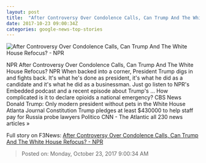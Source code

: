 ```yaml
---
layout: post
title:  "After Controversy Over Condolence Calls, Can Trump And The White House Refocus? - NPR"
date: 2017-10-23 09:00:34Z
categories: google-news-top-stories
---
```


![After Controversy Over Condolence Calls, Can Trump And The White House Refocus? - NPR](https://media.npr.org/assets/img/2017/10/21/gettyimages-863070884_wide-a4585280d59b876aae8ecaf03c9e8e719d0e721e.jpg?s=1400)

NPR After Controversy Over Condolence Calls, Can Trump And The White House Refocus? NPR When backed into a corner, President Trump digs in and fights back. It's what he's done as president, it's what he did as a candidate and it's what he did as a businessman. Just go listen to NPR's Embedded podcast and a recent episode about Trump's ... How complicated is it to declare opioids a national emergency? CBS News Donald Trump: Only modern president without pets in the White House Atlanta Journal Constitution Trump pledges at least $430000 to help staff pay for Russia probe lawyers Politico CNN - The Atlantic all 230 news articles »


Full story on F3News: [After Controversy Over Condolence Calls, Can Trump And The White House Refocus? - NPR](http://www.f3nws.com/n/Uc2GNG)

> Posted on: Monday, October 23, 2017 9:00:34 AM
